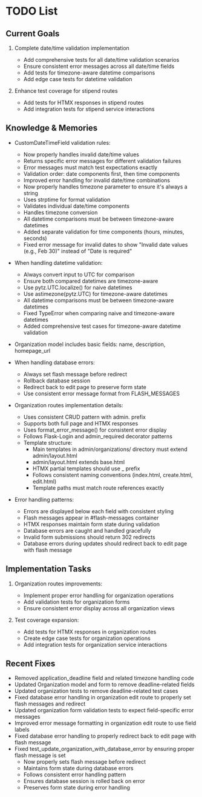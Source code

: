 # TODO List

## Current Goals
1. Complete date/time validation implementation
   - Add comprehensive tests for all date/time validation scenarios
   - Ensure consistent error messages across all date/time fields
   - Add tests for timezone-aware datetime comparisons
   - Add edge case tests for datetime validation

2. Enhance test coverage for stipend routes
   - Add tests for HTMX responses in stipend routes
   - Add integration tests for stipend service interactions

## Knowledge & Memories
- CustomDateTimeField validation rules:
  * Now properly handles invalid date/time values
  * Returns specific error messages for different validation failures
  * Error messages must match test expectations exactly
  * Validation order: date components first, then time components
  * Improved error handling for invalid date/time combinations
  * Now properly handles timezone parameter to ensure it's always a string
  * Uses strptime for format validation
  * Validates individual date/time components
  * Handles timezone conversion
  * All datetime comparisons must be between timezone-aware datetimes
  * Added separate validation for time components (hours, minutes, seconds)
  * Fixed error message for invalid dates to show "Invalid date values (e.g., Feb 30)" instead of "Date is required"

- When handling datetime validation:
  * Always convert input to UTC for comparison
  * Ensure both compared datetimes are timezone-aware
  * Use pytz.UTC.localize() for naive datetimes
  * Use astimezone(pytz.UTC) for timezone-aware datetimes
  * All datetime comparisons must be between timezone-aware datetimes
  * Fixed TypeError when comparing naive and timezone-aware datetimes
  * Added comprehensive test cases for timezone-aware datetime validation

- Organization model includes basic fields: name, description, homepage_url
- When handling database errors:
  * Always set flash message before redirect
  * Rollback database session
  * Redirect back to edit page to preserve form state
  * Use consistent error message format from FLASH_MESSAGES
- Organization routes implementation details:
  * Uses consistent CRUD pattern with admin. prefix
  * Supports both full page and HTMX responses
  * Uses format_error_message() for consistent error display
  * Follows Flask-Login and admin_required decorator patterns
  * Template structure:
    * Main templates in admin/organizations/ directory must extend admin/layout.html
    * admin/layout.html extends base.html
    * HTMX partial templates should use _ prefix
    * Follows consistent naming conventions (index.html, create.html, edit.html)
    * Template paths must match route references exactly

- Error handling patterns:
  * Errors are displayed below each field with consistent styling
  * Flash messages appear in #flash-messages container
  * HTMX responses maintain form state during validation
  * Database errors are caught and handled gracefully
  * Invalid form submissions should return 302 redirects
  * Database errors during updates should redirect back to edit page with flash message

## Implementation Tasks
1. Organization routes improvements:
   - Implement proper error handling for organization operations
   - Add validation tests for organization forms
   - Ensure consistent error display across all organization views

2. Test coverage expansion:
   - Add tests for HTMX responses in organization routes
   - Create edge case tests for organization operations
   - Add integration tests for organization service interactions

## Recent Fixes
- Removed application_deadline field and related timezone handling code
- Updated Organization model and form to remove deadline-related fields
- Updated organization tests to remove deadline-related test cases
- Fixed database error handling in organization edit route to properly set flash messages and redirect
- Updated organization form validation tests to expect field-specific error messages
- Improved error message formatting in organization edit route to use field labels
- Fixed database error handling to properly redirect back to edit page with flash message
- Fixed test_update_organization_with_database_error by ensuring proper flash message is set
  * Now properly sets flash message before redirect
  * Maintains form state during database errors
  * Follows consistent error handling pattern
  * Ensures database session is rolled back on error
  * Preserves form state during error handling

